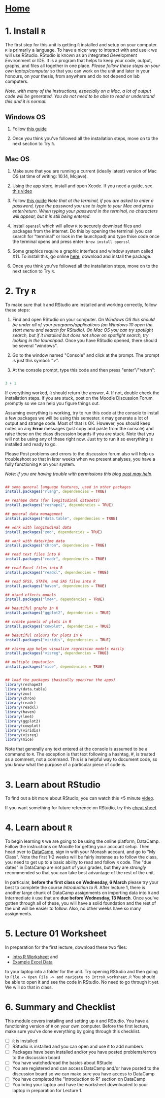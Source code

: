# [Home](README.md)

# 1. Install `R`

The first step for this unit is getting `R` installed and setup on
your computer. `R` is primarily a language. To have a nicer way to
interact with and use `R` we will use RStudio. RStudio is known as an
*I*ntegrated *D*evelopment *E*nvironment or IDE. It is a program that
helps to keep your code, output, graphs, and files all together in one
place. *Please follow these steps on your own laptop/computer* so that
you can work on the unit and later in your honours, on your thesis,
from anywhere and do not depend on lab computers.

*Note, with many of the instructions, especially on a Mac, a lot of
output code will be generated. You do not need to be able to read or
understand this and it is normal.*

## Windows OS

1.  Follow [this guide](https://www.datacamp.com/community/tutorials/installing-R-windows-mac-ubuntu)

2.  Once you think you've followed all the installation steps, move on
    to the next section to Try `R`.

## Mac OS

1.  Make sure that you are running a current (ideally latest) version
    of Mac OS (at time of writing: 10.14, Mojave). 

2.  Using the app store, install and open Xcode. If you need a guide,
    see [this video](https://www.youtube.com/watch?v=m9m6HozVjo8)
	
3.  Follow [this guide](https://www.datacamp.com/community/tutorials/installing-R-windows-mac-ubuntu)
    *Note that at the terminal, if you are asked to enter a password,
    type the password you use to login to your Mac and press
    enter/return. When typing your password in the terminal, no
    characters will appear, but it is still being entered.*

4.  Install `openssl` which will allow `R` to securely download files
    and packages from the internet.  Do this by opening the terminal
    (you can search for "terminal" or look in the launchpad) and type
    thise code once the terminal opens and press enter: 
	`brew install openssl`
	
5.  Some graphics require a graphic interface and window system called
    X11. To install this, go online [here](https://www.xquartz.org/), 
	download and install the package.

6.  Once you think you've followed all the installation steps, move on
    to the next section to Try `R`.

# 2. Try `R`

To make sure that `R` and RStudio are installed and working correctly,
follow these steps:

1.  Find and open RStudio on your computer.  *On Windows OS this
    should be under all of your programs/applications (on Windows 10
    open the start menu and search for RStudio).  On Mac OS you can
    try spotlight search, but if it installed but does not show on
    spotlight search, try looking in the launchpad.* Once you have
    RStudio opened, there should be several "windows".
	
2.  Go to the window named "Console" and click at the prompt. The
    prompt is just this symbol: ">".
	
3.  At the console prompt, type this code and then press "enter"/"return":

```r 

3 + 1

```

If everything worked, `R` should return the answer, 4. If not, double
check the installation steps. If you are stuck, post on the Moodle
Discussion Forum promptly so we can help you figure things out.

Assuming everything is working, try to run this code at the console to
install a few packages we will be using this semester. 
`R` may generate a lot of output and strange code. Most of that is
OK. However, you should keep notes on any **Error** messages (just copy
and paste from the console) and raise these on the class discussion
boards if you are stuck. Note that you will not be using any of these
right now. Just try to run it so everything is installed and ready to
go. 

Please Post problems and errors to the discussion forum also will help
us troubleshoot so that in later weeks when we present analyses, you
have a fully functioning `R` on your system.

_Note: if you are having trouble with permissions this blog 
[post may
help](https://www.r-bloggers.com/escaping-the-macos-10-14-mojave-filesystem-sandbox-with-r-rstudio/)._

```r 

## some general language features, used in other packages
install.packages("rlang", dependencies = TRUE)

## reshape data (for longitudinal datasets)
install.packages("reshape2", dependencies = TRUE) 

## general data management
install.packages("data.table", dependencies = TRUE) 

## work with longitudinal data
install.packages("zoo", dependencies = TRUE) 

## work with date/time data
install.packages("chron", dependencies = TRUE) 

## read text files into R
install.packages("readr", dependencies = TRUE) 

## read Excel files into R
install.packages("readxl", dependencies = TRUE)

## read SPSS, STATA, and SAS files into R
install.packages("haven", dependencies = TRUE) 

## mixed effects models
install.packages("lme4", dependencies = TRUE) 

## beautiful graphs in R
install.packages("ggplot2", dependencies = TRUE) 

## create panels of plots in R
install.packages("cowplot", dependencies = TRUE) 

## beautiful colours for plots in R
install.packages("viridis", dependencies = TRUE) 

## visreg app helps visualize regression models easily
install.packages("visreg", dependencies = TRUE)

## multiple imputation
install.packages("mice", dependencies = TRUE) 


## load the packages (basically open/run the apps)
library(reshape2)
library(data.table)
library(zoo)
library(chron)
library(readr)
library(readxl)
library(haven)
library(lme4)
library(ggplot2)
library(cowplot)
library(viridis)
library(visreg)
library(mice)

```

Note that generally any text entered at the
console is assumed to be a command to `R`. The exception is that text
following a hashtag, #, is treated as a comment, not a command. This
is a helpful way to document code, so you know what the purpose of a
particular piece of code is.

# 3. Learn about RStudio

To find out a bit more about RStudio, you can watch this <5 minute
[video](https://www.youtube.com/watch?v=V_NoBcxpYC8).

If you want something for future reference on RStudio,
try this 
[cheat sheet](https://github.com/rstudio/cheatsheets/raw/master/rstudio-ide.pdf).

# 4. Learn about `R`

To begin learning `R` we are going to be using the online platform,
DataCamp. Follow the instructions on Moodle for getting your account
setup. Then head over to [DataCamp](https://www.datacamp.com/), sign
in with your Monash account, and go to "My Class". Note the first 1-2
weeks will be fairly instense as to follow the class, you need to get
up to a basic ability to read and follow `R` code. The "due dates" in
DataCamp are not part of your grades, but they are *strongly*
recommended so that you can take best advantage of the rest of the
unit.

In particular, **before the first class on Wednesday, 6 March** please
try your best to complete the course *Introduction to R*. After
lecture 1, there is another large chunk of DataCamp assignments on
importing data into `R` and Intermediate `R` use that are 
**due before Wednesday, 13 March**. Once you've gotten through all of
these, you will have a solid foundation and the rest of the unit will
be easier to follow. Also, no other weeks have so many assignments.

# 5. Lecture 01 Worksheet

In preparation for the first lecture, download these two files: 

- [Intro R Worksheet](IntroR_worksheet.R) and
- [Example Excel Data](actigraph_scored_31.xlsx)

to your laptop into a folder for the unit. Try opening RStudio and
then going to 
`File -> Open File -> and navigate to IntroR_worksheet.R` 
You should be able to open it and see the code
in RStudio. No need to go through it yet. We will do that in class.

# 6. Summary and Checklist

This module covers installing and setting up `R` and RStudio. You have
a functioning version of `R` on your own computer. Before the first
lecture, make sure you've done everything by going through this
checklist.

- [ ] `R` is installed
- [ ] RStudio is installed and you can open and use it to add numbers
- [ ] Packages have been installed and/or you have posted
  problems/errors to the discussion board
- [ ] You have watched/read the basics about RStudio
- [ ] You are registered and can access DataCamp and/or have posted to
  the discussion board so we can make sure you have access to DataCamp
- [ ] You have completed the "Introduction to R" section on DataCamp
- [ ] You bring your laptop and have the worksheet downloaded to your
  laptop in preparation for Lecture 1.
